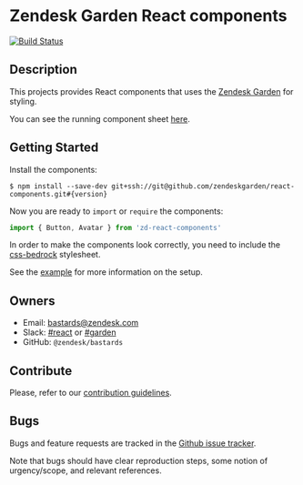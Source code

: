 # Zendesk Garden React components

[![Build Status](https://travis-ci.com/zendeskgarden/react-components.svg?token=qLYczvyB4t6HuYhWeUq4&branch=master)](https://travis-ci.com/zendeskgarden/react-components)

## Description

This projects provides React components that uses the
[Zendesk Garden](http://zendeskgarden.github.io/) for styling.

You can see the running component sheet [here](https://zendeskgarden.github.io/react-components).

## Getting Started

Install the components:

```
$ npm install --save-dev git+ssh://git@github.com/zendeskgarden/react-components.git#{version}
```

Now you are ready to `import` or `require` the components:

```js
import { Button, Avatar } from 'zd-react-components'
```

In order to make the components look correctly, you need to include the
[css-bedrock](https://github.com/zendeskgarden/css-bedrock) stylesheet.

See the [example](https://github.com/zendeskgarden/react-components/tree/master/example)
for more information on the setup.

## Owners
* Email: [bastards@zendesk.com](mailto:bastards@zendesk.com)
* Slack: [#react](https://zendesk.slack.com/messages/react/) or [#garden](https://zendesk.slack.com/messages/garden/)
* GitHub: `@zendesk/bastards`

## Contribute

Please, refer to our [contribution guidelines](CONTRIBUTING.md).

## Bugs

Bugs and feature requests are tracked in the
[Github issue tracker](https://github.com/zendeskgarden/react-components/issues).

Note that bugs should have clear reproduction steps, some notion of
urgency/scope, and relevant references.
